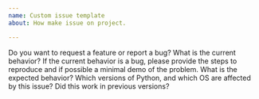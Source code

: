 ```yaml
---
name: Custom issue template
about: How make issue on project.

---
```


Do you want to request a feature or report a bug?
What is the current behavior?
If the current behavior is a bug, please provide the steps to reproduce and if possible a minimal demo of the problem.
What is the expected behavior?
Which versions of Python, and which OS are affected by this issue? Did this work in previous versions?
